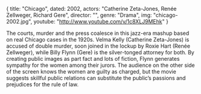 {
  title: "Chicago",
  dated: 2002,
  actors: "Catherine Zeta-Jones, Renée Zellweger, Richard Gere",
  director: "",
  genre: "Drama",
  img: "chicago-2002.jpg",
  youtube: "http://www.youtube.com/v/1c8XLJ9MEhk"
}

The courts, murder and the press coalesce in this jazz-era mashup based on real Chicago cases in the 1920s. Velma Kelly (Catherine Zeta-Jones) is accused of double murder, soon joined in the lockup by Roxie Hart (Renée Zellweger), while Billy Flynn (Gere) is the silver-tonged attorney for both. By creating public images as part fact and lots of fiction, Flynn generates sympathy for the women among their jurors. The audience on the other side of the screen knows the women are guilty as charged, but the movie suggests skillful public relations can substitute the public’s passions and prejudices for the rule of law.